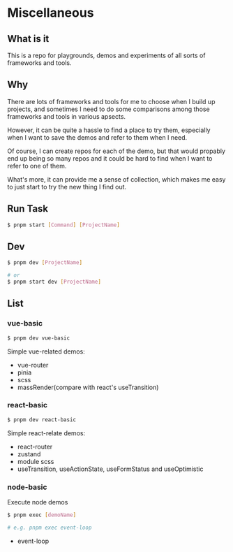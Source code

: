 # Miscellaneous

## What is it

This is a repo for playgrounds, demos and experiments of all sorts of frameworks and tools.

## Why

There are lots of frameworks and tools for me to choose when I build up projects, and sometimes I need to do some comparisons among those frameworks and tools in various apsects. 

However, it can be quite a hassle to find a place to try them, especially when I want to save the demos and refer to them when I need. 

Of course, I can create repos for each of the demo, but that would propably end up being so many repos and it could be hard to find when I want to refer to one of them.

What's more, it can provide me a sense of collection, which makes me easy to just start to try the new thing I find out.

## Run Task

```bash
$ pnpm start [Command] [ProjectName]
```

## Dev

```bash
$ pnpm dev [ProjectName]

# or
$ pnpm start dev [ProjectName]
```

## List

### vue-basic

```bash
$ pnpm dev vue-basic
```

Simple vue-related demos:

- vue-router
- pinia
- scss
- massRender(compare with react's useTransition)

### react-basic

```bash
$ pnpm dev react-basic
```

Simple react-relate demos:

- react-router
- zustand
- module scss
- useTransition, useActionState, useFormStatus and useOptimistic

### node-basic

Execute node demos

```bash
$ pnpm exec [demoName]

# e.g. pnpm exec event-loop
```

- event-loop

